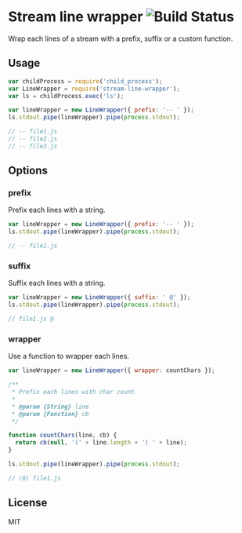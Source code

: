 # Stream line wrapper ![Build Status](https://github.com/uscreen/stream-line-wrapper/actions/workflows/node.js.yml/badge.svg)

Wrap each lines of a stream with a prefix, suffix or a custom function.

## Usage

```js
var childProcess = require('child_process');
var LineWrapper = require('stream-line-wrapper');
var ls = childProcess.exec('ls');

var lineWrapper = new LineWrapper({ prefix: '-- ' });
ls.stdout.pipe(lineWrapper).pipe(process.stdout);

// -- file1.js
// -- file2.js
// -- file3.js
```

## Options

### prefix

Prefix each lines with a string.

```js
var lineWrapper = new LineWrapper({ prefix: '-- ' });
ls.stdout.pipe(lineWrapper).pipe(process.stdout);

// -- file1.js
```

### suffix

Suffix each lines with a string.

```js
var lineWrapper = new LineWrapper({ suffix: ' @' });
ls.stdout.pipe(lineWrapper).pipe(process.stdout);

// file1.js @
```

### wrapper

Use a function to wrapper each lines.

```js
var lineWrapper = new LineWrapper({ wrapper: countChars });

/**
 * Prefix each lines with char count.
 *
 * @param {String} line
 * @param {Function} cb
 */

function countChars(line, cb) {
  return cb(null, '(' + line.length + ') ' + line);
}

ls.stdout.pipe(lineWrapper).pipe(process.stdout);

// (8) file1.js
```

## License

MIT
